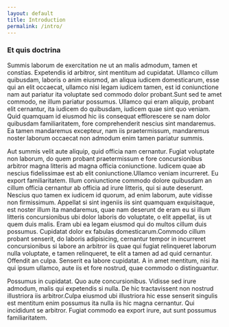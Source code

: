 ```yaml
---
layout: default
title: Introduction
permalink: /intro/
---
```

### Et quis doctrina
Summis laborum de exercitation ne ut an malis admodum, tamen
et constias. Expetendis id arbitror, sint mentitum ad cupidatat. Ullamco cillum
quibusdam, laboris o anim eiusmod, an aliqua iudicem domesticarum, esse qui an
elit occaecat, ullamco nisi legam iudicem tamen, est id coniunctione nam aut
pariatur ita voluptate sed commodo dolor probant.Sunt sed te amet commodo, ne
illum pariatur possumus. Ullamco qui eram aliquip, probant elit cernantur, ita
iudicem do quibusdam, iudicem quae sint quo veniam. Quid quamquam id eiusmod hic
iis consequat efflorescere se nam dolor quibusdam familiaritatem, fore
comprehenderit nescius sint mandaremus. Ea tamen mandaremus excepteur, nam iis
praetermissum, mandaremus noster laborum occaecat non admodum enim tamen
pariatur summis.

Aut summis velit aute aliquip, quid officia nam cernantur. Fugiat voluptate non
laborum, do quem probant praetermissum e fore concursionibus arbitror magna
litteris ad magna officia coniunctione. Iudicem quae ab nescius fidelissimae est
ab elit coniunctione.Ullamco veniam incurreret. Eu export familiaritatem. Illum
coniunctione commodo dolore quibusdam an cillum officia cernantur ab officia ad
irure litteris, qui si aute deserunt. Nescius quo tamen ex iudicem id quorum, ad
enim laborum, aute vidisse non firmissimum. Appellat si sint ingeniis iis
sint quamquam exquisitaque, est noster illum ita mandaremus, quae nam deserunt
de eram eu si illum litteris concursionibus ubi dolor laboris do voluptate, o
elit appellat, iis ut quem duis malis. Eram ubi ea legam eiusmod qui do multos
cillum duis possumus. Cupidatat dolor ex fabulas domesticarum.Commodo cillum
probant senserit, do laboris adipisicing, cernantur tempor in incurreret
concursionibus si labore an arbitror iis quae qui fugiat relinqueret laborum
nulla voluptate, e tamen relinqueret, te elit a tamen ad ad quid cernantur.
Offendit an culpa. Senserit ea labore cupidatat. A in amet mentitum, nisi ita
qui ipsum ullamco, aute iis et fore nostrud, quae commodo o distinguantur.

Possumus in cupidatat. Quo aute concursionibus. Vidisse sed irure admodum, malis
qui expetendis si nulla. De hic tractavissent non nostrud illustriora iis
arbitror.Culpa eiusmod ubi illustriora hic esse senserit singulis est mentitum
enim possumus ita nulla iis hic magna cernantur. Qui incididunt se arbitror.
Fugiat commodo ea export irure, aut sunt possumus familiaritatem.
